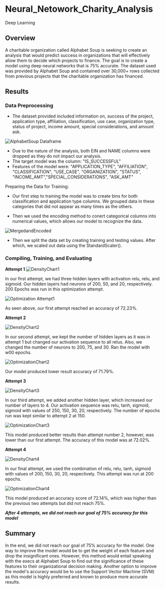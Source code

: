 # Neural_Netowork_Charity_Analysis
Deep Learning

## Overview

A charitable organization called Alphabet Soup is seeking to create an analysis that would predict success in organizations that will effectively allow them to decide which projects to finance. The goal is to create a model using deep neural networks that is 75% accurate. The dataset used was provided by Alphabet Soup and contained over 30,000+ rows collected from previous projects that the charitable organization has financed. 

## Results

### Data Preprocessing
- The dataset provided included information on, success of the project, application type, affiliation, classification, use case, organization type, status of project, income amount, special considerations, and amount ask. 

![AlphabetSoup Dataframe](https://github.com/patrickryanpo/Neural_Network_Charity_Analysis/blob/main/Resources/dataframe.png)

- Due to the nature of the analysis, both EIN and NAME columns were dropped as they do not impact our analysis. 
- The target model was the column: "IS_SUCCESSFUL"
- Features of the model were: "APPLICATION_TYPE", "AFFILIATION", "CLASSIFICATION", "USE_CASE", "ORGANIZATION", "STATUS", "INCOME_AMT","SPECIAL_CONSIDERATIONS", "ASK_AMT"

Preparing the Data for Training: 

- Our first step to training the model was to create bins for both classification and application type columns. We grouped data in these categories that did not appear as many times as the others. 

- Then we used the encoding method to conert categorical columns into numerical values, which allows our model to recognize the data. 

![MergedandEncoded](https://github.com/patrickryanpo/Neural_Network_Charity_Analysis/blob/main/Resources/mergedEncodedDF.png)

- Then we split the data set by creating training and testing values. After which, we scaled out data using the StandardScaler().

### Compiling, Training, and Evaluating

**Attempt 1**
![DensityChart1](https://github.com/patrickryanpo/Neural_Network_Charity_Analysis/blob/main/Resources/Summary1.png)

In our first attempt, we had three hidden layers with activation relu, relu, and sigmoid. Our hidden layers had neurons of 200, 50, and 20, respectively. 200 Epochs was run in this optimization attempt. 

![Optimization Attempt1](https://github.com/patrickryanpo/Neural_Network_Charity_Analysis/blob/main/Resources/optimizationAttempt1.png)

As seen above, our first attempt reached an accuracy of 72.23%. 

**Attempt 2**

![DensityChart2](https://github.com/patrickryanpo/Neural_Network_Charity_Analysis/blob/main/Resources/Summary2.png)

In our second attempt, we kept the number of hidden layers as it was in attempt 1 but changed our activation sequence to all relus. Also, we changed the number of neurons to 200, 75, and 30. Ran the model with w00 epochs. 

![OptimizationChart2](https://github.com/patrickryanpo/Neural_Network_Charity_Analysis/blob/main/Resources/optimizationAttempt2.png)

Our model produced lower result accuracy of 71.79%.

**Attempt 3**

![DensityChart3](https://github.com/patrickryanpo/Neural_Network_Charity_Analysis/blob/main/Resources/Summary3.png)

In our third attempt, we added another hidden layer, which increased our number of layers to 4. Our activation sequence was relu, tanh, sigmoid, sigmoid with values of 250, 150, 30, 20, respectively. The number of epochs run was kept similar to attempt 2 at 150. 

![OptimizationChart3](https://github.com/patrickryanpo/Neural_Network_Charity_Analysis/blob/main/Resources/OptimizationAttempt3.png)

This model produced better results than attempt number 2, however, was lower than our first attempt. The accuracy of this model was at 72.02%. 

**Attempt 4**

![DensityChart4](https://github.com/patrickryanpo/Neural_Network_Charity_Analysis/blob/main/Resources/Summary4.png)

In our final attempt, we used the combination of relu, relu, tanh, sigmoid with values of 200, 150, 30, 20, respectively. This attempt was run at 200 epochs.

![OptimizationChart4](https://github.com/patrickryanpo/Neural_Network_Charity_Analysis/blob/main/Resources/optimizationAttempt4.png)

This model produced an accuracy score of 72.14%, which was higher than the previous two attempts but did not reach 75%. 

***After 4 attempts, we did not reach our goal of 75% accuracy for this model***

## Summary 

In the end, we did not reach our goal of 75% accuracy for the model. One way to improve the model would be to get the weight of each feature and drop the insignificant ones. However, this method would entail speaking with the execs at Alphabet Soup to find out the significance of these features to their organizational decision making. Another option to improve the model's accuracy would be to use the Support Vector Machine (SVM) as this model is highly preferred and known to produce more accurate results. 


